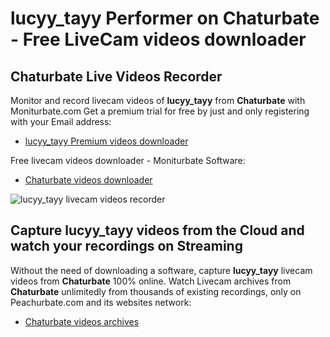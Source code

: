 # lucyy_tayy Performer on Chaturbate - Free LiveCam videos downloader

## Chaturbate Live Videos Recorder

Monitor and record livecam videos of **lucyy_tayy** from **Chaturbate** with Moniturbate.com
Get a premium trial for free by just and only registering with your Email address:
* [lucyy_tayy Premium videos downloader](https://moniturbate.com/request-demo-licence-key.html)

Free livecam videos downloader - Moniturbate Software:
* [Chaturbate videos downloader](https://moniturbate.com/moniturbate-download-software.html)

![lucyy_tayy livecam videos recorder](https://peachurnet.com/templates/moniturbate-software.png)


## Capture lucyy_tayy videos from the Cloud and watch your recordings on Streaming

Without the need of downloading a software, capture **lucyy_tayy** livecam videos from **Chaturbate** 100% online.
Watch Livecam archives from **Chaturbate** unlimitedly from thousands of existing recordings, only on Peachurbate.com and its websites network:
* [Chaturbate videos archives](https://peachurnet.com/)